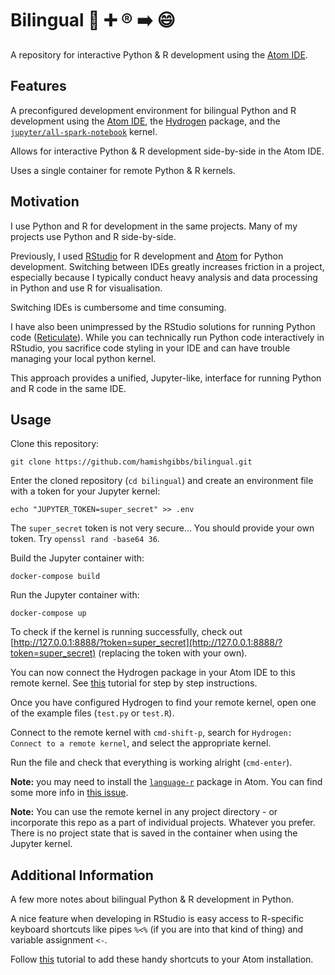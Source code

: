 # Bilingual 🐍 ➕ ®️ ➡️ 😄

A repository for interactive Python & R development using the [Atom IDE](https://atom.io/).

## Features

A preconfigured development environment for bilingual Python and R development using the [Atom IDE](https://atom.io/), the [Hydrogen](https://atom.io/packages/hydrogen) package, and the [`jupyter/all-spark-notebook`](https://hub.docker.com/r/jupyter/all-spark-notebook) kernel.

Allows for interactive Python & R development side-by-side in the Atom IDE.

Uses a single container for remote Python & R kernels.

## Motivation

I use Python and R for development in the same projects. Many of my projects use Python and R side-by-side.

Previously, I used [RStudio](https://www.rstudio.com/) for R development and [Atom](https://atom.io/) for Python development. Switching between IDEs greatly increases friction in a project, especially because I typically conduct heavy analysis and data processing in Python and use R for visualisation.

Switching IDEs is cumbersome and time consuming.

I have also been unimpressed by the RStudio solutions for running Python code ([Reticulate](https://rstudio.github.io/reticulate/)). While you can technically run Python code interactively in RStudio, you sacrifice code styling in your IDE and can have trouble managing your local python kernel.

This approach provides a unified, Jupyter-like, interface for running Python and R code in the same IDE.

## Usage

Clone this repository:

``` {bash}
git clone https://github.com/hamishgibbs/bilingual.git
```

Enter the cloned repository (`cd bilingual`) and create an environment file with a token for your Jupyter kernel:

``` {bash}
echo "JUPYTER_TOKEN=super_secret" >> .env
```

The `super_secret` token is not very secure... You should provide your own token. Try `openssl rand -base64 36`.

Build the Jupyter container with:

``` {bash}
docker-compose build
```

Run the Jupyter container with:

``` {bash}
docker-compose up
```

To check if the kernel is running successfully, check out [http://127.0.0.1:8888/?token=super_secret](http://127.0.0.1:8888/?token=super_secret) (replacing the token with your own).


You can now connect the Hydrogen package in your Atom IDE to this remote kernel. See [this](https://nteract.gitbooks.io/hydrogen/content/docs/Usage/RemoteKernelConnection.html) tutorial for step by step instructions.

Once you have configured Hydrogen to find your remote kernel, open one of the example files (`test.py` or `test.R`).

Connect to the remote kernel with `cmd-shift-p`, search for `Hydrogen: Connect to a remote kernel`, and select the appropriate kernel.

Run the file and check that everything is working alright (`cmd-enter`).

**Note:** you may need to install the [`language-r`](https://atom.io/packages/language-r) package in Atom. You can find some more info in [this issue](https://github.com/nteract/hydrogen/issues/909).

**Note:** You can use the remote kernel in any project directory - or incorporate this repo as a part of individual projects. Whatever you prefer. There is no project state that is saved in the container when using the Jupyter kernel.

## Additional Information

A few more notes about bilingual Python & R development in Python.

A nice feature when developing in RStudio is easy access to R-specific keyboard shortcuts like pipes `%<%` (if you are into that kind of thing) and variable assignment `<-`.

Follow [this](http://www.goring.org/resources/atom_and_r.html) tutorial to add these handy shortcuts to your Atom installation.
